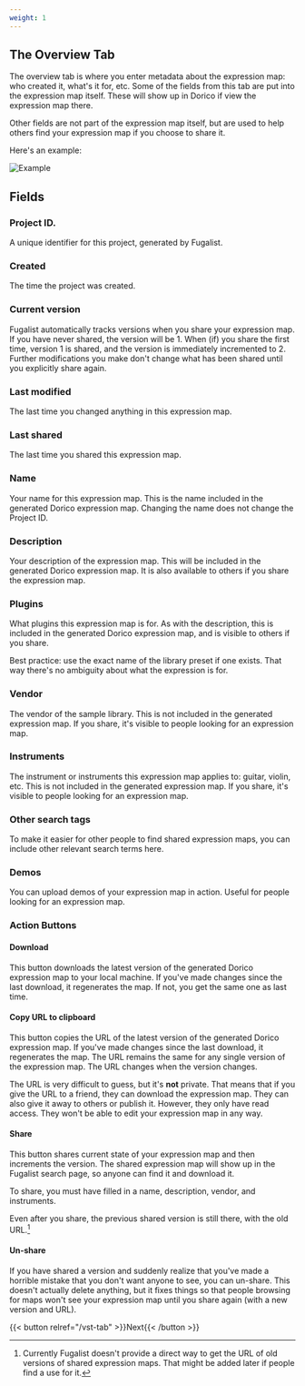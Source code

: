 ```yaml
---
weight: 1
---
```


## The Overview Tab

The overview tab is where you enter metadata about the expression map: who created it, what's it for, etc.
Some of the fields from this tab are put into the expression map itself. These will show up in 
Dorico if view the expression map there.

Other fields are not part of the expression map itself, but are used to help others find your expression
map if you choose to share it.

Here's an example:

![Example](/overview-tab.png)

## Fields

### Project ID.

A unique identifier for this project, generated by Fugalist. 

### Created

The time the project was created.

### Current version 

Fugalist automatically tracks versions when you share your expression map. If you have never shared, the version
will be 1. When (if) you share the first time, version 1 is shared, and the version is immediately incremented to 2. 
Further modifications you make don't change what has been shared until you explicitly share again.

### Last modified

The last time you changed anything in this expression map.

### Last shared

The last time you shared this expression map.

### Name

Your name for this expression map. This is the name included in the generated Dorico expression map. Changing
the name does not change the Project ID. 

### Description

Your description of the expression map. 
This will be included in the generated Dorico expression map. It is also available to others if you 
share the expression map. 

### Plugins

What plugins this expression map is for. As with the description, this is included in the generated Dorico expression 
map, and is visible to others if you share. 

Best practice: use the exact name of the library preset if one exists. That way there's no ambiguity about what
the expression is for.

### Vendor

The vendor of the sample library. This is not included in the generated expression map. If you share, it's visible
to people looking for an expression map. 

### Instruments

The instrument or instruments this expression map applies to: guitar, violin, etc.  This is not included in the 
generated expression map. If you share, it's visible to people looking for an expression map.

### Other search tags

To make it easier for other people to find shared expression maps, you can include other relevant search terms here.

### Demos

You can upload demos of your expression map in action. Useful for people looking for an expression map. 

### Action Buttons

#### Download

This button downloads the latest version of the generated Dorico expression map to your local machine. 
If you've made changes since the last download, it regenerates the map. If not, you get the same one as last time.

#### Copy URL to clipboard

This button copies the URL of the latest version of the generated Dorico expression map. If you've made changes since
the last download, it regenerates the map. The URL remains the same for any single version of the expression map. The 
URL changes when the version changes. 

The URL is very difficult to guess, but it's **not** private. That means that if you give the URL to a friend, they can
download the expression map. They can also give it away to others or publish it. 
However, they only have read access. They won't be able to edit your expression map in any way.

#### Share

This button shares current state of your expression map and then increments the version. 
The shared expression map will show up in the Fugalist search page, so anyone can find it and download it. 

To share, you must have filled in a name, description, vendor, and instruments. 

Even after you share, the previous shared version is still there, with the old URL.[^old]

[^old]: Currently Fugalist doesn't provide a direct way to get the URL of old versions of shared expression maps. 
That might be added later if people find a use for it.

#### Un-share

If you have shared a version and suddenly realize that you've made a horrible mistake that you don't want anyone to see,
you can un-share. 
This doesn't actually delete anything, but it fixes things so that people browsing for maps won't see your expression
map until you share again (with a new version and URL).

{{< button relref="/vst-tab" >}}Next{{< /button >}}
